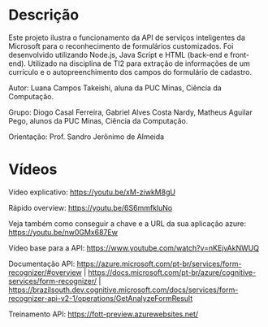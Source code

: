 # Descrição
Este projeto ilustra o funcionamento da API de serviços inteligentes da Microsoft para o reconhecimento de formulários customizados. Foi desenvolvido utilizando Node.js, Java Script e HTML (back-end e front-end). Utilizado na disciplina de TI2 para extração de informações de um currículo e o autopreenchimento dos campos do formulário de cadastro.

Autor: Luana Campos Takeishi, aluna da PUC Minas, Ciência da Computação.

Grupo: Diogo Casal Ferreira, Gabriel Alves Costa Nardy, Matheus Aguilar Pego, alunos da PUC Minas, Ciência da Computação.

Orientação: Prof. Sandro Jerônimo de Almeida


# Vídeos
Vídeo explicativo: https://youtu.be/xM-ziwkM8gU

Rápido overview: https://youtu.be/6S6mmfkluNo 

Veja também como conseguir a chave e a URL da sua aplicação azure: https://youtu.be/nw0GMx687Ew

Vídeo base para a API: https://www.youtube.com/watch?v=nKEjvAkNWUQ

Documentação API: https://azure.microsoft.com/pt-br/services/form-recognizer/#overview |
https://docs.microsoft.com/pt-br/azure/cognitive-services/form-recognizer/ |
https://brazilsouth.dev.cognitive.microsoft.com/docs/services/form-recognizer-api-v2-1/operations/GetAnalyzeFormResult

Treinamento API: https://fott-preview.azurewebsites.net/
